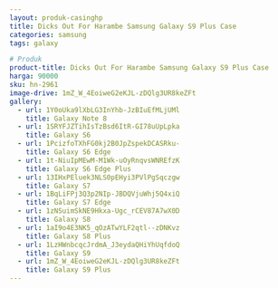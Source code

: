 ```yaml
---
layout: produk-casinghp
title: Dicks Out For Harambe Samsung Galaxy S9 Plus Case
categories: samsung
tags: galaxy

# Produk
product-title: Dicks Out For Harambe Samsung Galaxy S9 Plus Case
harga: 90000
sku: hn-2961
image-drive: 1mZ_W_4EoiweG2eKJL-zDQlg3UR8keZFt
gallery:
  - url: 1Y0oUka9lXbLG3InYhb-JzBIuEfMLjUMl
    title: Galaxy Note 8
  - url: 1SRYFJZTihIsTzBsd6ItR-GI78uUpLpka
    title: Galaxy S6
  - url: 1PcizfoTXhFG0kj2B0JpZspekDCASRku-
    title: Galaxy S6 Edge
  - url: 1t-NiuIpMEwM-M1Wk-uOyRnqvsWNREfzK
    title: Galaxy S6 Edge Plus
  - url: 13IHxPEluek3NLS0pEHyi3PVlPgSqczgw
    title: Galaxy S7
  - url: 1BqLiFPj3Q3p2NIp-JBDQVjuWhj5Q4xiQ
    title: Galaxy S7 Edge
  - url: 1zNSuimSkNE9Hkxa-Ugc_rCEV87A7wX0D
    title: Galaxy S8
  - url: 1aI9o4E3NK5_qOzATwYLF2qtl--zDNKvz
    title: Galaxy S8 Plus
  - url: 1LzHWnbcqcJrdmA_J3eydaQHiYhUqfdoQ
    title: Galaxy S9
  - url: 1mZ_W_4EoiweG2eKJL-zDQlg3UR8keZFt
    title: Galaxy S9 Plus
---
```

